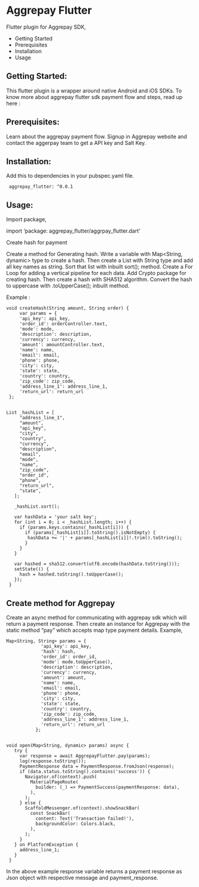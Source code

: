 # Aggrepay Flutter
Flutter plugin for Aggrepay SDK,

* Getting Started
* Prerequisites
* Installation
* Usage

## Getting Started:
This flutter plugin is a wrapper around native Android and iOS SDKs.
To know more about aggrepay flutter sdk payment flow and steps, read up here : <aggrepay flutter documentation link>

## Prerequisites:
Learn about the aggrepay payment flow.
Signup in Aggrepay website and contact the aggerpay team to get a API key and Salt Key.

## Installation:
Add this to dependencies in your pubspec.yaml file.

     aggrepay_flutter: ^0.0.1


## Usage:
Import package,

import ‘package: aggrepay_flutter/aggrpay_flutter.dart’

Create hash for payment

Create a method for Generating hash.
Write a variable with Map<String, dynamic> type to create a hash.
Then create a List with String type and add all key names as string.
Sort that list with inbuilt sort(); method.
Create a For Loop for adding a vertical pipeline for each data.
Add Crypto package for creating hash.
Then create a hash with SHA512 algorithm.
Convert the hash to uppercase with .toUpperCase(); inbuilt method.

Example : 

    void createHash(String amount, String order) {
         var params = {
         'api_key': api_key,
         'order_id': orderController.text,
         'mode': mode,
         'description': description,
         'currency': currency,
         'amount': amountController.text,
         'name': name,
         'email': email,
         'phone': phone,
         'city': city,
         'state': state,
         'country': country,
         'zip_code': zip_code,
         'address_line_1': address_line_1,
         'return_url': return_url
     };
 
 
    List _hashList = [
         "address_line_1",
         "amount",
         "api_key",
         "city",
         "country",
         "currency",
         "description",
         "email",
         "mode",
         "name",
         "zip_code",
         "order_id",
         "phone",
         "return_url",
         "state",
       ];
 
       _hashList.sort();
    
       var hashData = 'your salt key';
       for (int i = 0; i < _hashList.length; i++) {
         if (params.keys.contains(_hashList[i])) {
           if (params[_hashList[i]].toString().isNotEmpty) {
            hashData += '|' + params[_hashList[i]]!.trim().toString();
           }
         }
       }
    
       var hashed = sha512.convert(utf8.encode(hashData.toString()));
       setState(() {
         hash = hashed.toString().toUpperCase();
       });
     }



## Create method for Aggrepay

Create an async method for communicating with aggrepay sdk which will return a payment response. 
Then create an instance for Aggrepay with the static method “pay” which accepts map type payment details.
Example,

    Map<String, String> params = {
                 'api_key': api_key,
                 'hash': hash,
                 'order_id': order_id,
                 'mode': mode.toUpperCase(),
                 'description': description,
                 'currency': currency,
                 'amount': amount,
                 'name': name,
                 'email': email,
                 'phone': phone,
                 'city': city,
                 'state': state,
                 'country': country,
                 'zip_code': zip_code,
                 'address_line_1': address_line_1,
                 'return_url': return_url
               };


    void open(Map<String, dynamic> params) async {
       try {
         var response = await AggrepayFlutter.pay(params);
         log(response.toString());
         PaymentResponse data = PaymentResponse.fromJson(response);
         if (data.status.toString().contains('success')) {
           Navigator.of(context).push(
             MaterialPageRoute(
               builder: (_) => PaymentSuccess(paymentResponse: data),
             ),
           );
         } else {
           ScaffoldMessenger.of(context).showSnackBar(
             const SnackBar(
               content: Text('Transaction failed!'),
               backgroundColor: Colors.black,
             ),
           );
         }
       } on PlatformException {
         address_line_1;
       }
     }


In the above example response variable returns a payment response as Json object with respective message and payment_response.


